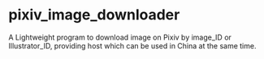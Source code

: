 # pixiv_image_downloader
A Lightweight program to download image on Pixiv by image_ID or Illustrator_ID, providing host which can be used in China at the same time.
